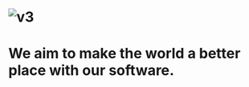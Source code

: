 # ![v3](https://user-images.githubusercontent.com/53088136/173069028-2c8bcff3-0718-4cd7-bbf2-40c913d0bb43.png)

# We aim to make the world a better place with our software.


